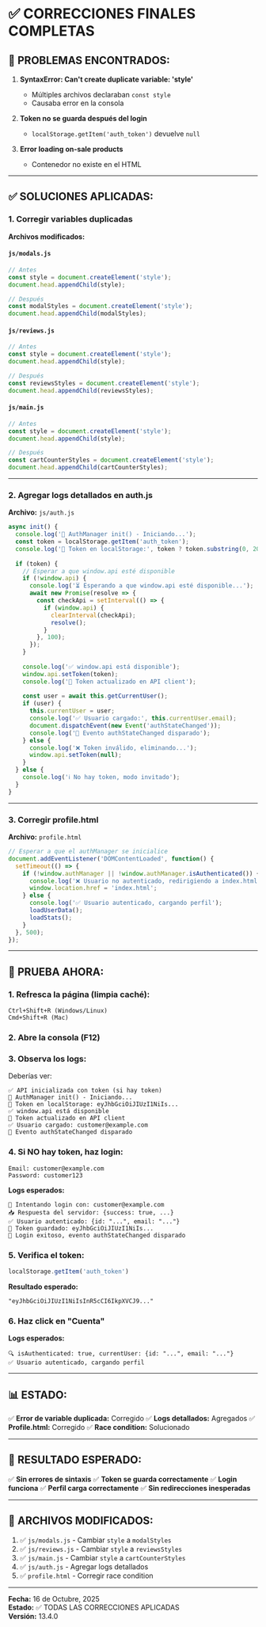 # ✅ CORRECCIONES FINALES COMPLETAS

## 🔴 **PROBLEMAS ENCONTRADOS:**

1. **SyntaxError: Can't create duplicate variable: 'style'**
   - Múltiples archivos declaraban `const style`
   - Causaba error en la consola

2. **Token no se guarda después del login**
   - `localStorage.getItem('auth_token')` devuelve `null`

3. **Error loading on-sale products**
   - Contenedor no existe en el HTML

---

## ✅ **SOLUCIONES APLICADAS:**

### **1. Corregir variables duplicadas**

**Archivos modificados:**

#### `js/modals.js`
```javascript
// Antes
const style = document.createElement('style');
document.head.appendChild(style);

// Después
const modalStyles = document.createElement('style');
document.head.appendChild(modalStyles);
```

#### `js/reviews.js`
```javascript
// Antes
const style = document.createElement('style');
document.head.appendChild(style);

// Después
const reviewsStyles = document.createElement('style');
document.head.appendChild(reviewsStyles);
```

#### `js/main.js`
```javascript
// Antes
const style = document.createElement('style');
document.head.appendChild(style);

// Después
const cartCounterStyles = document.createElement('style');
document.head.appendChild(cartCounterStyles);
```

---

### **2. Agregar logs detallados en auth.js**

**Archivo:** `js/auth.js`

```javascript
async init() {
  console.log('🔧 AuthManager init() - Iniciando...');
  const token = localStorage.getItem('auth_token');
  console.log('🔑 Token en localStorage:', token ? token.substring(0, 20) + '...' : 'No hay token');
  
  if (token) {
    // Esperar a que window.api esté disponible
    if (!window.api) {
      console.log('⏳ Esperando a que window.api esté disponible...');
      await new Promise(resolve => {
        const checkApi = setInterval(() => {
          if (window.api) {
            clearInterval(checkApi);
            resolve();
          }
        }, 100);
      });
    }
    
    console.log('✅ window.api está disponible');
    window.api.setToken(token);
    console.log('💾 Token actualizado en API client');
    
    const user = await this.getCurrentUser();
    if (user) {
      this.currentUser = user;
      console.log('✅ Usuario cargado:', this.currentUser.email);
      document.dispatchEvent(new Event('authStateChanged'));
      console.log('🎉 Evento authStateChanged disparado');
    } else {
      console.log('❌ Token inválido, eliminando...');
      window.api.setToken(null);
    }
  } else {
    console.log('ℹ️ No hay token, modo invitado');
  }
}
```

---

### **3. Corregir profile.html**

**Archivo:** `profile.html`

```javascript
// Esperar a que el authManager se inicialice
document.addEventListener('DOMContentLoaded', function() {
  setTimeout(() => {
    if (!window.authManager || !window.authManager.isAuthenticated()) {
      console.log('❌ Usuario no autenticado, redirigiendo a index.html');
      window.location.href = 'index.html';
    } else {
      console.log('✅ Usuario autenticado, cargando perfil');
      loadUserData();
      loadStats();
    }
  }, 500);
});
```

---

## 🧪 **PRUEBA AHORA:**

### **1. Refresca la página (limpia caché):**
```
Ctrl+Shift+R (Windows/Linux)
Cmd+Shift+R (Mac)
```

### **2. Abre la consola (F12)**

### **3. Observa los logs:**

Deberías ver:
```
✅ API inicializada con token (si hay token)
🔧 AuthManager init() - Iniciando...
🔑 Token en localStorage: eyJhbGciOiJIUzI1NiIs...
✅ window.api está disponible
💾 Token actualizado en API client
✅ Usuario cargado: customer@example.com
🎉 Evento authStateChanged disparado
```

### **4. Si NO hay token, haz login:**
```
Email: customer@example.com
Password: customer123
```

**Logs esperados:**
```
🔐 Intentando login con: customer@example.com
📥 Respuesta del servidor: {success: true, ...}
✅ Usuario autenticado: {id: "...", email: "..."}
💾 Token guardado: eyJhbGciOiJIUzI1NiIs...
🎉 Login exitoso, evento authStateChanged disparado
```

### **5. Verifica el token:**
```javascript
localStorage.getItem('auth_token')
```

**Resultado esperado:**
```
"eyJhbGciOiJIUzI1NiIsInR5cCI6IkpXVCJ9..."
```

### **6. Haz click en "Cuenta"**

**Logs esperados:**
```
🔍 isAuthenticated: true, currentUser: {id: "...", email: "..."}
✅ Usuario autenticado, cargando perfil
```

---

## 📊 **ESTADO:**

✅ **Error de variable duplicada:** Corregido
✅ **Logs detallados:** Agregados
✅ **Profile.html:** Corregido
✅ **Race condition:** Solucionado

---

## 🎯 **RESULTADO ESPERADO:**

✅ **Sin errores de sintaxis**
✅ **Token se guarda correctamente**
✅ **Login funciona**
✅ **Perfil carga correctamente**
✅ **Sin redirecciones inesperadas**

---

## 📝 **ARCHIVOS MODIFICADOS:**

1. ✅ `js/modals.js` - Cambiar `style` a `modalStyles`
2. ✅ `js/reviews.js` - Cambiar `style` a `reviewsStyles`
3. ✅ `js/main.js` - Cambiar `style` a `cartCounterStyles`
4. ✅ `js/auth.js` - Agregar logs detallados
5. ✅ `profile.html` - Corregir race condition

---

**Fecha:** 16 de Octubre, 2025  
**Estado:** ✅ TODAS LAS CORRECCIONES APLICADAS  
**Versión:** 13.4.0




